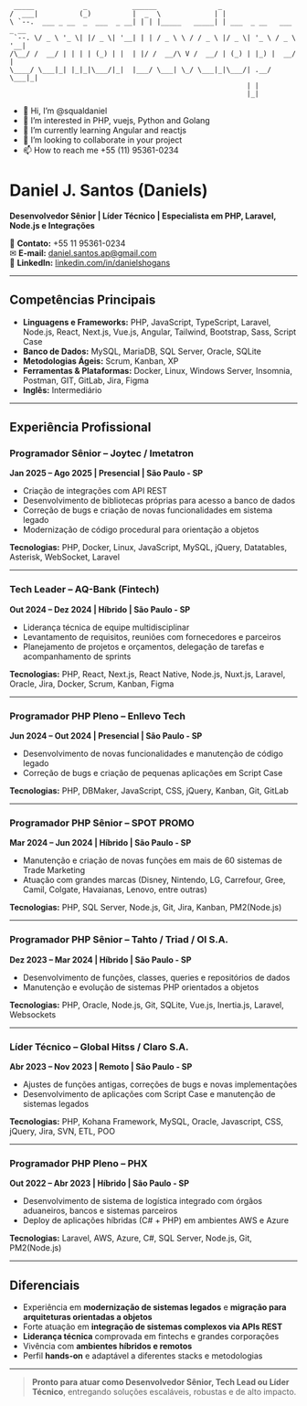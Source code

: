```
 _____            _           ______               _                       
/  ___|          (_)          |  _  \             | |                      
\ `--.  ___ _ __  _  ___  _ __| | | |_____   _____| | ___  _ __   ___ _ __ 
 `--. \/ _ \ '_ \| |/ _ \| '__| | | / _ \ \ / / _ \ |/ _ \| '_ \ / _ \ '__|
/\__/ /  __/ | | | | (_) | |  | |/ /  __/\ V /  __/ | (_) | |_) |  __/ |   
\____/ \___|_| |_|_|\___/|_|  |___/ \___| \_/ \___|_|\___/| .__/ \___|_|   
                                                          | |              
                                                          |_|              
````

- 👋 Hi, I’m @squaldaniel
- 👀 I’m interested in PHP, vuejs, Python and Golang
- 🌱 I’m currently learning Angular and reactjs
- 💞️ I’m looking to collaborate in your project
- 📫 How to reach me +55 (11) 95361-0234

<!---
squaldaniel/squaldaniel is a ✨ special ✨ repository because its `README.md` (this file) appears on your GitHub profile.
You can click the Preview link to take a look at your changes.
--->
# Daniel J. Santos (Daniels)
**Desenvolvedor Sênior | Líder Técnico | Especialista em PHP, Laravel, Node.js e Integrações**

📱 **Contato:** +55 11 95361-0234  
✉ **E-mail:** daniel.santos.ap@gmail.com  
🔗 **LinkedIn:** [linkedin.com/in/danielshogans](https://www.linkedin.com/in/danielshogans/)

---

## Competências Principais
- **Linguagens e Frameworks:** PHP, JavaScript, TypeScript, Laravel, Node.js, React, Next.js, Vue.js, Angular, Tailwind, Bootstrap, Sass, Script Case
- **Banco de Dados:** MySQL, MariaDB, SQL Server, Oracle, SQLite
- **Metodologias Ágeis:** Scrum, Kanban, XP
- **Ferramentas & Plataformas:** Docker, Linux, Windows Server, Insomnia, Postman, GIT, GitLab, Jira, Figma
- **Inglês:** Intermediário

---

## Experiência Profissional

### **Programador Sênior – Joytec / Imetatron**  
**Jan 2025 – Ago 2025 | Presencial | São Paulo - SP**  
- Criação de integrações com API REST  
- Desenvolvimento de bibliotecas próprias para acesso a banco de dados  
- Correção de bugs e criação de novas funcionalidades em sistema legado  
- Modernização de código procedural para orientação a objetos  

**Tecnologias:** PHP, Docker, Linux, JavaScript, MySQL, jQuery, Datatables, Asterisk, WebSocket, Laravel

---

### **Tech Leader – AQ-Bank (Fintech)**  
**Out 2024 – Dez 2024 | Híbrido | São Paulo - SP**  
- Liderança técnica de equipe multidisciplinar  
- Levantamento de requisitos, reuniões com fornecedores e parceiros  
- Planejamento de projetos e orçamentos, delegação de tarefas e acompanhamento de sprints  

**Tecnologias:** PHP, React, Next.js, React Native, Node.js, Nuxt.js, Laravel, Oracle, Jira, Docker, Scrum, Kanban, Figma

---

### **Programador PHP Pleno – Enllevo Tech**  
**Jun 2024 – Out 2024 | Presencial | São Paulo - SP**  
- Desenvolvimento de novas funcionalidades e manutenção de código legado  
- Correção de bugs e criação de pequenas aplicações em Script Case  

**Tecnologias:** PHP, DBMaker, JavaScript, CSS, jQuery, Kanban, Git, GitLab

---

### **Programador PHP Sênior – SPOT PROMO**  
**Mar 2024 – Jun 2024 | Híbrido | São Paulo - SP**  
- Manutenção e criação de novas funções em mais de 60 sistemas de Trade Marketing  
- Atuação com grandes marcas (Disney, Nintendo, LG, Carrefour, Gree, Camil, Colgate, Havaianas, Lenovo, entre outras)  

**Tecnologias:** PHP, SQL Server, Node.js, Git, Jira, Kanban, PM2(Node.js)

---

### **Programador PHP Sênior – Tahto / Triad / OI S.A.**  
**Dez 2023 – Mar 2024 | Híbrido | São Paulo - SP**  
- Desenvolvimento de funções, classes, queries e repositórios de dados  
- Manutenção e evolução de sistemas PHP orientados a objetos  

**Tecnologias:** PHP, Oracle, Node.js, Git, SQLite, Vue.js, Inertia.js, Laravel, Websockets

---

### **Líder Técnico – Global Hitss / Claro S.A.**  
**Abr 2023 – Nov 2023 | Remoto | São Paulo - SP**  
- Ajustes de funções antigas, correções de bugs e novas implementações  
- Desenvolvimento de aplicações com Script Case e manutenção de sistemas legados  

**Tecnologias:** PHP, Kohana Framework, MySQL, Oracle, Javascript, CSS, jQuery, Jira, SVN, ETL, POO

---

### **Programador PHP Pleno – PHX**  
**Out 2022 – Abr 2023 | Híbrido | São Paulo - SP**  
- Desenvolvimento de sistema de logística integrado com órgãos aduaneiros, bancos e sistemas parceiros  
- Deploy de aplicações híbridas (C# + PHP) em ambientes AWS e Azure  

**Tecnologias:** Laravel, AWS, Azure, C#, SQL Server, Node.js, Git, PM2(Node.js)

---

## Diferenciais
- Experiência em **modernização de sistemas legados** e **migração para arquiteturas orientadas a objetos**  
- Forte atuação em **integração de sistemas complexos via APIs REST**  
- **Liderança técnica** comprovada em fintechs e grandes corporações  
- Vivência com **ambientes híbridos e remotos**  
- Perfil **hands-on** e adaptável a diferentes stacks e metodologias

---

> **Pronto para atuar como Desenvolvedor Sênior, Tech Lead ou Líder Técnico**, entregando soluções escaláveis, robustas e de alto impacto.
